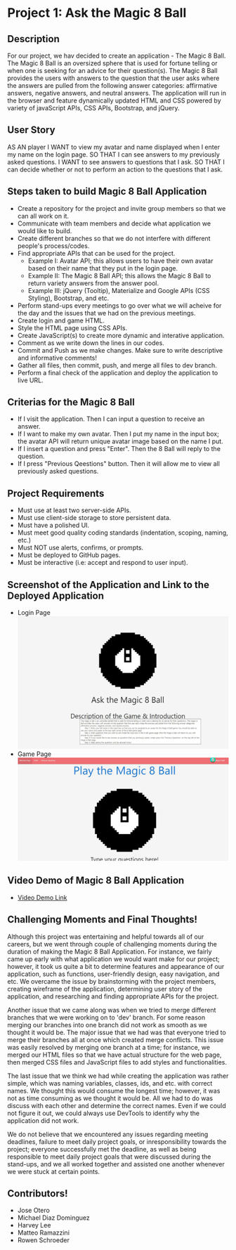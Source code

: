 # Project 1: Ask the Magic 8 Ball

## Description
For our project, we hav decided to create an application - The Magic 8 Ball. The Magic 8 Ball is an oversized sphere that is used for fortune telling or when one is seeking for an advice for their question(s). The Magic 8 Ball provides the users with answers to the question that the user asks where the answers are pulled from the following answer categories: affirmative answers, negative answers, and neutral answers. The application will run in the browser and feature dynamically updated HTML and CSS powered by variety of javaScript APIs, CSS APIs, Bootstrap, and jQuery. 

## User Story
AS AN player
I WANT to view my avatar and name displayed when I enter my name on the login page.
SO THAT I can see answers to my previously asked questions.
I WANT to see answers to questions that I ask.
SO THAT I can decide whether or not to perform an action to the questions that I ask.

## Steps taken to build Magic 8 Ball Application
* Create a repository for the project and invite group members so that we can all work on it.
* Communicate with team members and decide what application we would like to build.
* Create different branches so that we do not interfere with different people's process/codes.
* Find appropriate APIs that can be used for the project.
    * Example I: Avatar API; this allows users to have their own avatar based on their name that they put in the login page.
    * Example II: The Magic 8 Ball API; this allows the Magic 8 Ball to return variety answers from the answer pool.
    * Example III: jQuery (Tooltip), Materialize and Google APIs (CSS Styling), Bootstrap, and etc.
* Perform stand-ups every meetings to go over what we will acheive for the day and the issues that we had on the previous meetings.
* Create login and game HTML. 
* Style the HTML page using CSS APIs.
* Create JavaScript(s) to create more dynamic and interative application.
* Comment as we write down the lines in our codes.
* Commit and Push as we make changes. Make sure to write descriptive and informative comments!
* Gather all files, then commit, push, and merge all files to dev branch.
* Perform a final check of the application and deploy the application to live URL.

## Criterias for the Magic 8 Ball
* If I visit the application. Then I can input a question to receive an answer.
* If I want to make my own avatar. Then I put my name in the input box; the avatar API will return unique avatar image based on the name I put.
* If I insert a question and press "Enter". Then the 8 Ball will reply to the question.
* If I press "Previous Qeestions" button. Then it will allow me to view all previously asked questions.

## Project Requirements
* Must use at least two server-side APIs.
* Must use client-side storage to store persistent data.
* Must have a polished UI.
* Must meet good quality coding standards (indentation, scoping, naming, etc.)
* Must NOT use alerts, confirms, or prompts.
* Must be deployed to GitHub pages.
* Must be interactive (i.e: accept and respond to user input).

## Screenshot of the Application and Link to the Deployed Application
* Login Page<img src = "./assets/images/login.JPG">
* Game Page<img src = "./assets/images/gamepage.JPG">

## Video Demo of Magic 8 Ball Application
* [Video Demo Link]()

## Challenging Moments and Final Thoughts!
Although this project was entertaining and helpful towards all of our careers, but we went through couple of challenging moments during the duration of making the Magic 8 Ball Application. 
For instance, we fairly came up early with what application we would want make for our project; however, it took us quite a bit to determine features and appearance of our application, such as functions, user-friendly design, easy navigation, and etc. We overcame the issue by brainstorming with the project members, creating wireframe of the application, determining user story of the application, and researching and finding appropriate APIs for the project.    

Another issue that we came along was when we tried to merge different branches that we were working on to 'dev' branch. For some reason merging our branches into one branch did not work as smooth as we thought it would be. The major issue that we had was that everyone tried to merge their branches all at once which created merge conflicts. This issue was easily resolved by merging one branch at a time; for instance, we merged our HTML files so that we have actual structure for the web page, then merged CSS files and JavaScript files to add styles and functionalities.

The last issue that we think we had while creating the application was rather simple, which was naming variables, classes, ids, and etc. with correct names. We thought this would consume the longest time; however, it was not as time consuming as we thought it would be. All we had to do was discuss with each other and determine the correct names. Even if we could not figure it out, we could always use DevTools to identify why the application did not work.

We do not believe that we encountered any issues regarding meeting deadlines, failure to meet daily project goals, or inresponsibility towards the project; everyone successfully met the deadline, as well as being responsible to meet daily project goals that were discussed during the stand-ups, and we all worked together and assisted one another whenever we were stuck at certain points. 

## Contributors!
* Jose Otero
* Michael Diaz Dominguez 
* Harvey Lee
* Matteo Ramazzini
* Rowen Schroeder